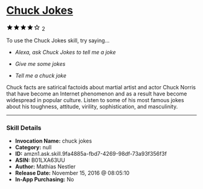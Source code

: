 # [Chuck Jokes](http://alexa.amazon.com/#skills/amzn1.ask.skill.9fa4885a-fbd7-4269-98df-73a93f356f3f)
![4 stars](../../images/ic_star_black_18dp_1x.png)![4 stars](../../images/ic_star_black_18dp_1x.png)![4 stars](../../images/ic_star_black_18dp_1x.png)![4 stars](../../images/ic_star_black_18dp_1x.png)![4 stars](../../images/ic_star_border_black_18dp_1x.png) 2

To use the Chuck Jokes skill, try saying...

* *Alexa, ask Chuck Jokes to tell me a joke*

* *Give me some jokes*

* *Tell me a chuck joke*

Chuck facts are satirical factoids about martial artist and actor Chuck Norris that have become an Internet phenomenon and as a result have become widespread in popular culture. Listen to some of his most famous jokes about his toughness, attitude, virility, sophistication, and masculinity.

***

### Skill Details

* **Invocation Name:** chuck jokes
* **Category:** null
* **ID:** amzn1.ask.skill.9fa4885a-fbd7-4269-98df-73a93f356f3f
* **ASIN:** B01LXA63UU
* **Author:** Mathias Nestler
* **Release Date:** November 15, 2016 @ 08:05:10
* **In-App Purchasing:** No
